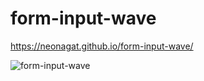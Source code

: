 # form-input-wave

https://neonagat.github.io/form-input-wave/

![form-input-wave](https://user-images.githubusercontent.com/73759315/159908595-616df3b7-0812-4b2d-9df2-b5dad6f43054.png)
